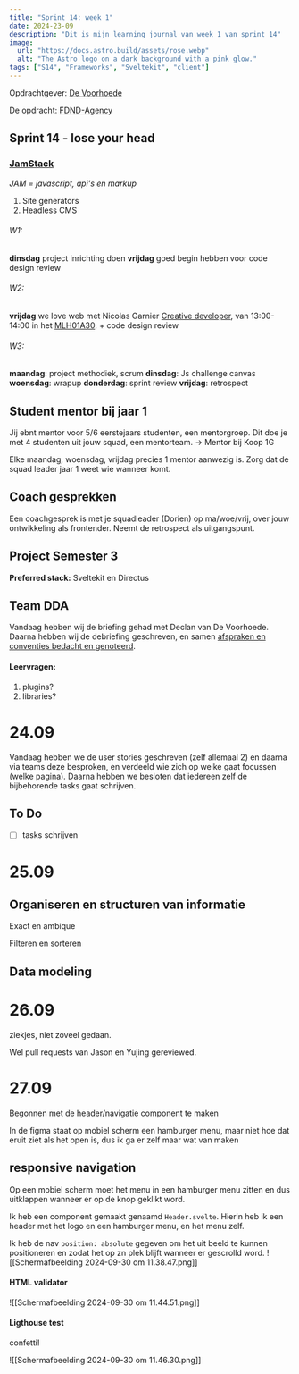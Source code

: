 ```yaml
---
title: "Sprint 14: week 1"
date: 2024-23-09
description: "Dit is mijn learning journal van week 1 van sprint 14"
image:
  url: "https://docs.astro.build/assets/rose.webp"
  alt: "The Astro logo on a dark background with a pink glow."
tags: ["S14", "Frameworks", "Sveltekit", "client"]
---
```


Opdrachtgever: [De Voorhoede](https://www.voorhoede.nl/nl/)

De opdracht: [FDND-Agency](https://github.com/fdnd-agency/voorhoede?tab=readme-ov-file)

## Sprint 14 -  lose your head

### [JamStack](https://jamstack.org/)

*JAM = javascript, api's en markup*

1. Site generators
2. Headless CMS

###### W1:
**dinsdag** project inrichting doen
**vrijdag** goed begin hebben voor code design review
###### W2: 
**vrijdag** we love web met Nicolas Garnier [Creative developer](https://nico.computer/ "https://nico.computer/"), van 13:00-14:00 in het [MLH01A30](https://www.hva.nl/locaties/hva-locaties/muller-lulofshuis.html "Locatie Muller-Lulofshuis (MLH)"). + code design review

###### W3:
**maandag**: project methodiek, scrum
**dinsdag**: Js challenge canvas 
**woensdag**: wrapup
**donderdag**: sprint review
**vrijdag**: retrospect

## Student mentor bij jaar 1 

Jij ebnt mentor voor 5/6 eerstejaars studenten, een mentorgroep. Dit doe je met 4 studenten uit jouw squad, een mentorteam.
-> Mentor bij Koop 1G

Elke maandag, woensdag, vrijdag precies 1 mentor aanwezig is.
Zorg dat de squad leader jaar 1 weet wie wanneer komt.

## Coach gesprekken

Een coachgesprek is met je squadleader (Dorien) op ma/woe/vrij, over jouw ontwikkeling als frontender. Neemt de retrospect als uitgangspunt.

## Project Semester 3

**Preferred stack:** Sveltekit en Directus


## Team DDA

Vandaag hebben wij de briefing gehad met Declan van De Voorhoede. Daarna hebben wij de debriefing geschreven, en samen [afspraken en conventies bedacht en genoteerd](https://github.com/orgs/fdnd-agency/projects/40/views/1?pane=issue&itemId=80749387).

#### Leervragen:

1. plugins?
2. libraries?

# 24.09

Vandaag hebben we de user stories geschreven (zelf allemaal 2) en daarna via teams deze besproken, en verdeeld wie zich op welke gaat focussen (welke pagina). Daarna hebben we besloten dat iedereen zelf de bijbehorende tasks gaat schrijven.



## To Do
- [ ] tasks schrijven


# 25.09 

## Organiseren en structuren van informatie

Exact en ambique

Filteren en sorteren

## Data modeling


# 26.09

ziekjes, niet zoveel gedaan.

Wel pull requests van Jason en Yujing gereviewed.

# 27.09

Begonnen met de header/navigatie component te maken

In de figma staat op mobiel scherm een hamburger menu, maar niet hoe dat eruit ziet als het open is, dus ik ga er zelf maar wat van maken

## responsive navigation

Op een mobiel scherm moet het menu in een hamburger menu zitten en dus uitklappen wanneer er op de knop geklikt word. 

Ik heb een component gemaakt genaamd `Header.svelte`. Hierin heb ik een header met het logo en een hamburger menu, en het menu zelf.

Ik heb de nav `position: absolute` gegeven om het uit beeld te kunnen positioneren en zodat het op zn plek blijft wanneer er gescrolld word. 
![[Scherm­afbeelding 2024-09-30 om 11.38.47.png]]
#### HTML validator

![[Scherm­afbeelding 2024-09-30 om 11.44.51.png]]

#### Ligthouse test

confetti!

![[Scherm­afbeelding 2024-09-30 om 11.46.30.png]]



